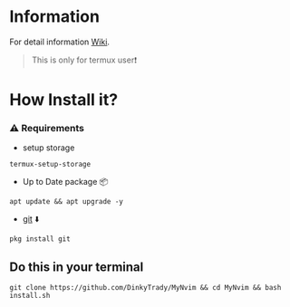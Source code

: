 # Information
For detail information [Wiki](https://github.com/DinkyTrady/MyNvimSUp/wiki).
>This is only for termux user❗
# How Install it?
### ⚠️ Requirements
- setup storage
```setup
termux-setup-storage
```
- Up to Date package 📦
```uptodate
apt update && apt upgrade -y
```
- [git](https://github.com/git-guides/install-git) ⬇️
```pkg
pkg install git
```
## Do this in your terminal
```git 
git clone https://github.com/DinkyTrady/MyNvim && cd MyNvim && bash install.sh
```
